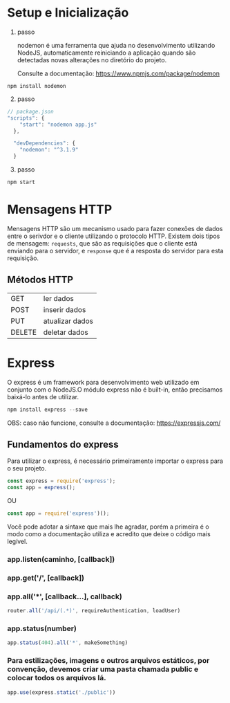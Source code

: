 # Setup e Inicialização

1. passo

    nodemon é uma ferramenta que ajuda no desenvolvimento utilizando NodeJS, automaticamente reiniciando a aplicação quando são detectadas novas alterações no diretório do projeto.
    
    Consulte a documentação: https://www.npmjs.com/package/nodemon

```
npm install nodemon
```

2. passo

```js
// package.json
"scripts": {
    "start": "nodemon app.js"
  },

  "devDependencies": {
    "nodemon": "^3.1.9"
  }
```

3. passo

```
npm start
```


# Mensagens HTTP

Mensagens HTTP são um mecanismo usado para fazer conexões de dados entre o serivdor e o cliente utilizando o protocolo HTTP.
Existem dois tipos de mensagem:  `requests`, que são as requisições que o cliente está enviando para o servidor, e `response` que é a resposta do servidor para esta requisição.

## Métodos HTTP

|  |  |
| ------ | --------------- |
| GET    | ler dados       |
| POST   | inserir dados   |
| PUT    | atualizar dados |
| DELETE | deletar dados   |

# Express

O express é um framework para desenvolvimento web utilizado em conjunto com o NodeJS.O módulo express não é built-in, então precisamos baixá-lo antes de utilizar.

```javascript
npm install express --save
```
OBS: caso não funcione, consulte a documentação: https://expressjs.com/

## Fundamentos do express

Para utilizar o express, é necessário primeiramente importar o express para o seu projeto.

```js
const express = require('express');
const app = express();
```
OU
```js
const app = require('express')();
```

Você pode adotar a sintaxe que mais lhe agradar, porém a primeira é o modo como a documentação utiliza e acredito que deixe o código mais legível.

### app.listen(caminho, [callback])

### app.get('/', [callback])

### app.all('*', [callback...], callback)

```js
router.all('/api/(.*)', requireAuthentication, loadUser)
```

### app.status(number)

```js
app.status(404).all('*', makeSomething)
```

### Para estilizações, imagens e outros arquivos estáticos, por convenção, devemos criar uma pasta chamada public e colocar todos os arquivos lá.

```js
app.use(express.static('./public'))
```